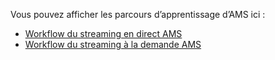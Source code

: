 Vous pouvez afficher les parcours d’apprentissage d’AMS ici :

- [Workflow du streaming en direct AMS](https://azure.microsoft.com/documentation/learning-paths/media-services-streaming-live/)
- [Workflow du streaming à la demande AMS](https://azure.microsoft.com/documentation/learning-paths/media-services-streaming-on-demand/)

<!---HONumber=AcomDC_0128_2016-->
